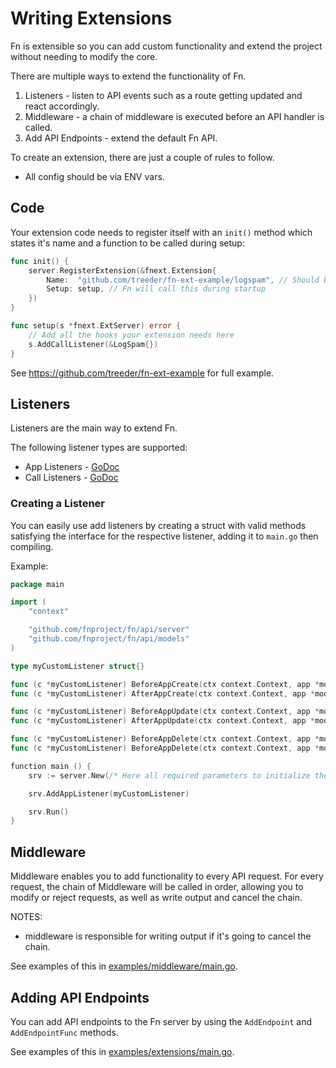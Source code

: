 # Writing Extensions

Fn is extensible so you can add custom functionality and extend the project without needing to modify the core.

There are multiple ways to extend the functionality of Fn.

1. Listeners - listen to API events such as a route getting updated and react accordingly.
1. Middleware - a chain of middleware is executed before an API handler is called.
1. Add API Endpoints - extend the default Fn API.

To create an extension, there are just a couple of rules to follow.

* All config should be via ENV vars.

## Code

Your extension code needs to register itself with an `init()` method which states it's name and a function
to be called during setup:

```go
func init() {
    server.RegisterExtension(&fnext.Extension{
        Name:  "github.com/treeder/fn-ext-example/logspam", // Should be the import name
        Setup: setup, // Fn will call this during startup
    })
}

func setup(s *fnext.ExtServer) error {
    // Add all the hooks your extension needs here
    s.AddCallListener(&LogSpam{})
}
```

See https://github.com/treeder/fn-ext-example for full example.

## Listeners

Listeners are the main way to extend Fn.

The following listener types are supported:

* App Listeners - [GoDoc](https://godoc.org/github.com/fnproject/fn/api/server#AppListener)
* Call Listeners - [GoDoc](https://godoc.org/github.com/fnproject/fn/api/server#CallListener)

### Creating a Listener

You can easily use add listeners by creating a struct with valid methods satisfying the interface
for the respective listener, adding it to `main.go` then compiling.

Example:

```go
package main

import (
    "context"

    "github.com/fnproject/fn/api/server"
    "github.com/fnproject/fn/api/models"
)

type myCustomListener struct{}

func (c *myCustomListener) BeforeAppCreate(ctx context.Context, app *models.App) error { return nil }
func (c *myCustomListener) AfterAppCreate(ctx context.Context, app *models.App) error { return nil }

func (c *myCustomListener) BeforeAppUpdate(ctx context.Context, app *models.App) error { return nil }
func (c *myCustomListener) AfterAppUpdate(ctx context.Context, app *models.App) error { return nil }

func (c *myCustomListener) BeforeAppDelete(ctx context.Context, app *models.App) error { return nil }
func (c *myCustomListener) BeforeAppDelete(ctx context.Context, app *models.App) error { return nil }

function main () {
    srv := server.New(/* Here all required parameters to initialize the server */)

    srv.AddAppListener(myCustomListener)

    srv.Run()
}
```

## Middleware

Middleware enables you to add functionality to every API request. For every request, the chain of Middleware will be called
in order, allowing you to modify or reject requests, as well as write output and cancel the chain.

NOTES:

* middleware is responsible for writing output if it's going to cancel the chain.

See examples of this in [examples/middleware/main.go](../../examples/middleware/main.go).

## Adding API Endpoints

You can add API endpoints to the Fn server by using the `AddEndpoint` and `AddEndpointFunc` methods.

See examples of this in [examples/extensions/main.go](../../examples/extensions/main.go).